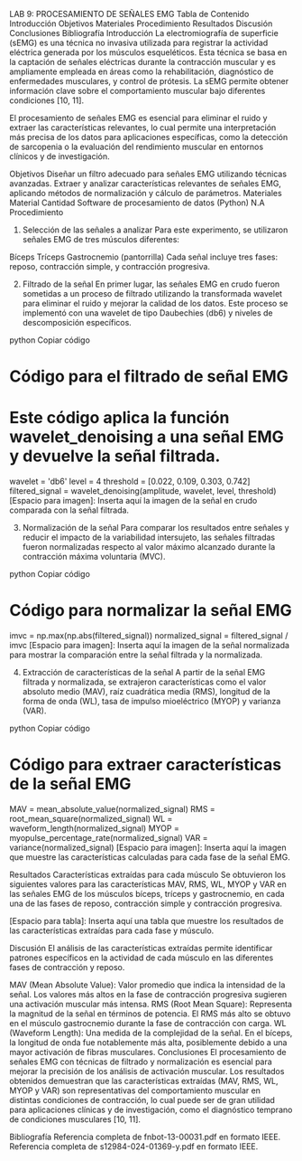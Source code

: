 LAB 9: PROCESAMIENTO DE SEÑALES EMG
Tabla de Contenido
Introducción
Objetivos
Materiales
Procedimiento
Resultados
Discusión
Conclusiones
Bibliografía
Introducción <a name="introduccion"></a>
La electromiografía de superficie (sEMG) es una técnica no invasiva utilizada para registrar la actividad eléctrica generada por los músculos esqueléticos. Esta técnica se basa en la captación de señales eléctricas durante la contracción muscular y es ampliamente empleada en áreas como la rehabilitación, diagnóstico de enfermedades musculares, y control de prótesis. La sEMG permite obtener información clave sobre el comportamiento muscular bajo diferentes condiciones [10, 11].

El procesamiento de señales EMG es esencial para eliminar el ruido y extraer las características relevantes, lo cual permite una interpretación más precisa de los datos para aplicaciones específicas, como la detección de sarcopenia o la evaluación del rendimiento muscular en entornos clínicos y de investigación.

Objetivos <a name="objetivos"></a>
Diseñar un filtro adecuado para señales EMG utilizando técnicas avanzadas.
Extraer y analizar características relevantes de señales EMG, aplicando métodos de normalización y cálculo de parámetros.
Materiales <a name="materiales"></a>
Material	Cantidad
Software de procesamiento de datos (Python)	N.A
Procedimiento <a name="procedimiento"></a>
1. Selección de las señales a analizar
Para este experimento, se utilizaron señales EMG de tres músculos diferentes:

Bíceps
Tríceps
Gastrocnemio (pantorrilla)
Cada señal incluye tres fases: reposo, contracción simple, y contracción progresiva.

2. Filtrado de la señal
En primer lugar, las señales EMG en crudo fueron sometidas a un proceso de filtrado utilizando la transformada wavelet para eliminar el ruido y mejorar la calidad de los datos. Este proceso se implementó con una wavelet de tipo Daubechies (db6) y niveles de descomposición específicos.

python
Copiar código
# Código para el filtrado de señal EMG
# Este código aplica la función wavelet_denoising a una señal EMG y devuelve la señal filtrada.
wavelet = 'db6'
level = 4
threshold = [0.022, 0.109, 0.303, 0.742]
filtered_signal = wavelet_denoising(amplitude, wavelet, level, threshold)
[Espacio para imagen]: Inserta aquí la imagen de la señal en crudo comparada con la señal filtrada.

3. Normalización de la señal
Para comparar los resultados entre señales y reducir el impacto de la variabilidad intersujeto, las señales filtradas fueron normalizadas respecto al valor máximo alcanzado durante la contracción máxima voluntaria (MVC).

python
Copiar código
# Código para normalizar la señal EMG
imvc = np.max(np.abs(filtered_signal))
normalized_signal = filtered_signal / imvc
[Espacio para imagen]: Inserta aquí la imagen de la señal normalizada para mostrar la comparación entre la señal filtrada y la normalizada.

4. Extracción de características de la señal
A partir de la señal EMG filtrada y normalizada, se extrajeron características como el valor absoluto medio (MAV), raíz cuadrática media (RMS), longitud de la forma de onda (WL), tasa de impulso mioeléctrico (MYOP) y varianza (VAR).

python
Copiar código
# Código para extraer características de la señal EMG
MAV = mean_absolute_value(normalized_signal)
RMS = root_mean_square(normalized_signal)
WL = waveform_length(normalized_signal)
MYOP = myopulse_percentage_rate(normalized_signal)
VAR = variance(normalized_signal)
[Espacio para imagen]: Inserta aquí la imagen que muestre las características calculadas para cada fase de la señal EMG.

Resultados <a name="resultados"></a>
Características extraídas para cada músculo
Se obtuvieron los siguientes valores para las características MAV, RMS, WL, MYOP y VAR en las señales EMG de los músculos bíceps, tríceps y gastrocnemio, en cada una de las fases de reposo, contracción simple y contracción progresiva.

[Espacio para tabla]: Inserta aquí una tabla que muestre los resultados de las características extraídas para cada fase y músculo.

Discusión <a name="discusion"></a>
El análisis de las características extraídas permite identificar patrones específicos en la actividad de cada músculo en las diferentes fases de contracción y reposo.

MAV (Mean Absolute Value): Valor promedio que indica la intensidad de la señal. Los valores más altos en la fase de contracción progresiva sugieren una activación muscular más intensa.
RMS (Root Mean Square): Representa la magnitud de la señal en términos de potencia. El RMS más alto se obtuvo en el músculo gastrocnemio durante la fase de contracción con carga.
WL (Waveform Length): Una medida de la complejidad de la señal. En el bíceps, la longitud de onda fue notablemente más alta, posiblemente debido a una mayor activación de fibras musculares.
Conclusiones <a name="conclusiones"></a>
El procesamiento de señales EMG con técnicas de filtrado y normalización es esencial para mejorar la precisión de los análisis de activación muscular. Los resultados obtenidos demuestran que las características extraídas (MAV, RMS, WL, MYOP y VAR) son representativas del comportamiento muscular en distintas condiciones de contracción, lo cual puede ser de gran utilidad para aplicaciones clínicas y de investigación, como el diagnóstico temprano de condiciones musculares [10, 11].

Bibliografía <a name="bibliografia"></a>
Referencia completa de fnbot-13-00031.pdf en formato IEEE.
Referencia completa de s12984-024-01369-y.pdf en formato IEEE.
